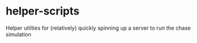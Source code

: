 # helper-scripts
Helper utilties for (relatively) quickly spinning up a server to run the chase simulation
